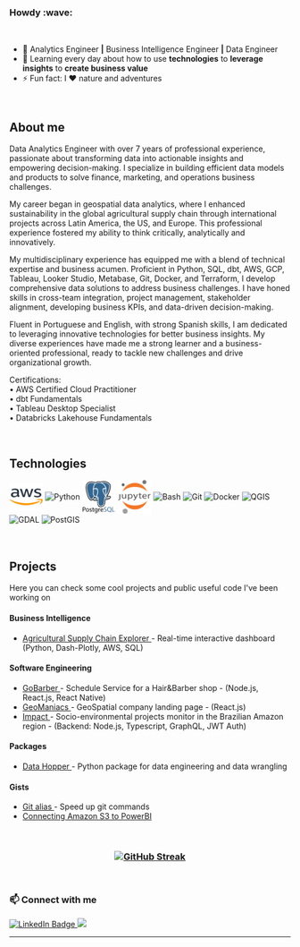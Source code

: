 <div id="header">
  <h3>Howdy :wave:</h3>
    <br/>

 - 💼 Analytics Engineer <strong>|</strong> Business Intelligence Engineer <strong>|</strong> Data Engineer 
 - :rocket: Learning every day about how to use <strong>technologies</strong> to <strong>leverage insights</strong> to <strong>create business value</strong>
 - ⚡ Fun fact: I :heart: nature and adventures

</div>

<br>

<h2>About me</h2>
  <p> Data Analytics Engineer with over 7 years of professional experience, passionate about transforming data into actionable insights and empowering decision-making. I specialize in building efficient data models and products to solve finance, marketing, and operations business challenges.

My career began in geospatial data analytics, where I enhanced sustainability in the global agricultural supply chain through international projects across Latin America, the US, and Europe. This professional experience fostered my ability to think critically, analytically and innovatively.

My multidisciplinary experience has equipped me with a blend of technical expertise and business acumen. Proficient in Python, SQL, dbt, AWS, GCP, Tableau, Looker Studio, Metabase, Git, Docker, and Terraform, I develop comprehensive data solutions to address business challenges. I have honed skills in cross-team integration, project management, stakeholder alignment, developing business KPIs, and data-driven decision-making.

Fluent in Portuguese and English, with strong Spanish skills, I am dedicated to leveraging innovative technologies for better business insights. My diverse experiences have made me a strong learner and a business-oriented professional, ready to tackle new challenges and drive organizational growth.

Certifications: 
<br>
• AWS Certified Cloud Practitioner
<br>
• dbt Fundamentals
<br>
• Tableau Desktop Specialist
<br>
• Databricks Lakehouse Fundamentals
 
</p>

<br>

<h2>Technologies</h2>
<div style="display: inline_block">
  <img align="center" alt="AWS" width="60" height="50" src="https://raw.githubusercontent.com/devicons/devicon/master/icons/amazonwebservices/amazonwebservices-original-wordmark.svg" >
  <img align="center" alt="Python" height="60" src="https://cdn.jsdelivr.net/gh/devicons/devicon/icons/python/python-original-wordmark.svg">
  <img align="center" alt="Postgresql" width="60" height="60" src="https://raw.githubusercontent.com/devicons/devicon/master/icons/postgresql/postgresql-original-wordmark.svg" >
  <img align="center" alt="Jupyter" height="60" src=https://github.com/devicons/devicon/blob/55609aa5bd817ff167afce0d965585c92040787a/icons/jupyter/jupyter-original-wordmark.svg>
  <img align="center" alt="Bash" width="50" height="40" src="https://www.vectorlogo.zone/logos/gnu_bash/gnu_bash-icon.svg" />
  <img align="center" alt="Git" width="40" height="40" src="https://www.vectorlogo.zone/logos/git-scm/git-scm-icon.svg" />
  <img align="center" alt="Docker" height="60" src="https://cdn.jsdelivr.net/gh/devicons/devicon/icons/docker/docker-original-wordmark.svg">
  <img align="center" alt="QGIS" height="40" width="50" src="https://upload.wikimedia.org/wikipedia/commons/9/91/QGIS_logo_new.svg">
  <img align="center" alt="GDAL" height="50" width="50" src="https://gdal.org/_static/gdalicon.png"/>
  <img align="center" alt="PostGIS" height="50" width="60" src="https://postgis.net/brand.svg">
</div>

<br> 
<br> 

<h2>Projects</h2>
  <p align="left"> 
    Here you can check some cool projects and public useful code I've been working on
     <h4>Business Intelligence</h4>
       <ul>
        <li> 
          <a href="https://github.com/tomasoak/agricultural_supply_chain_explorer" target="_blank"> Agricultural Supply Chain Explorer </a> - Real-time interactive dashboard (Python, Dash-Plotly, AWS, SQL)
        </li>
      </ul>
    <h4>Software Engineering</h4>
      <ul>
        <li> 
          <a href="https://github.com/tomasoak/gobarber" target="_blank"> GoBarber </a> - Schedule Service for a Hair&Barber shop - (Node.js, React.js, React Native)
        </li>
        <li> <a href="https://geomaniacs-landingpage.netlify.app" target="_blank"> GeoManiacs </a> - GeoSpatial company landing page - (React.js) </li> 
        <li> <a href="http://impacto.imaflora.org/" target="_blank"> Impact </a> -  Socio-environmental projects monitor in the Brazilian Amazon region - (Backend: Node.js, Typescript, GraphQL, JWT Auth) </li> 
      </ul>
<!--  
  <h4>Data Engineering</h4>
    <ul>
        <li> 
          <a href="https://github.com/tomasoak/dataeng_zoomcamp" target="_blank"> Cloud ETL Architecture </a> - End-to-end streaming Data Engineering project (GCP, Terraform, Docker, SQL, Prefect, dbt, Spark, Kafka)
        </li>
     </ul>
-->  
  

  <h4>Packages</h4>
      <ul>
        <li> <a href="https://data-hopper.netlify.app/" target="_blank"> Data Hopper </a> - Python package for data engineering and data wrangling </li>
      </ul>
    
  <h4>Gists</h4>
      <ul>
        <li> <a href="https://gist.github.com/tomasoak/f53d6e13f82ec1e40b6045876ea73deb" target="_blank"> Git alias </a> - Speed up git commands </li>
        <li> <a href="https://gist.github.com/tomasoak/d2c010d6e479f433dae596e48c33c8cd" target="_blank"> Connecting Amazon S3 to PowerBI </a> </li>
      </ul>
  </p>


  <br/>
  
<h3 align="center">
  
[![GitHub Streak](http://github-readme-streak-stats.herokuapp.com?user=tomasoak&theme=nord&hide_border=true)](https://git.io/streak-stats)

</h3>

  <br/>
  
<div id="badges">
  <h3> 📫 Connect with me </h3>
  <div id="social-media" >
    <a href="https://www.linkedin.com/in/tomas-carvalho/?locale=en_US">
      <img src="https://img.shields.io/badge/LinkedIn-blue?style=for-the-badge&logo=linkedin&logoColor=white" alt="LinkedIn Badge"/>
    <a/>
     <a href="mailto:tomas.jpeg@gmail.com">
      <img src=https://img.shields.io/badge/Gmail-D14836?style=for-the-badge&logo=gmail&logoColor=white />
     <a/>
  </div>
  </div>
</div>
      
___
    
<!--
**tomasoak/tomasoak** is a ✨ _special_ ✨ repository because its `README.md` (this file) appears on your GitHub profile.

Here are some ideas to get you started:

- 🔭 I’m currently working on ...
- 🌱 I’m currently learning ...
- 👯 I’m looking to collaborate on ...
- 🤔 I’m looking for help with ...
- 💬 Ask me about ...
- 📫 How to reach me: ...
- 😄 Pronouns: ...
- ⚡ Fun fact: ...
-->
